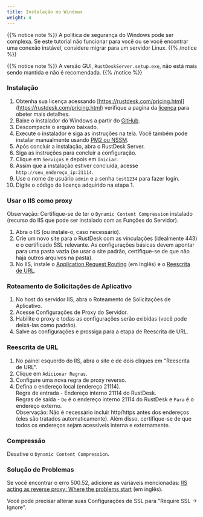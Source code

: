 ```yaml
---
title: Instalação no Windows
weight: 4
---
```


{{% notice note %}}
A política de segurança do Windows pode ser complexa. Se este tutorial não funcionar para você ou se você encontrar uma conexão instável, considere migrar para um servidor Linux.
{{% /notice %}}

{{% notice note %}}
A versão GUI, `RustDeskServer.setup.exe`, não está mais sendo mantida e não é recomendada.
{{% /notice %}}

### Instalação

1. Obtenha sua licença acessando [https://rustdesk.com/pricing.html](https://rustdesk.com/pricing.html) verifique a pagina da [licença](https://rustdesk.com/docs/pt/self-host/rustdesk-server-pro/license/) para obeter mais detalhes.
2. Baixe o instalador do Windows a partir do [GitHub](https://github.com/rustdesk/rustdesk-server-pro/releases/latest).
3. Descompacte o arquivo baixado.
4. Execute o instalador e siga as instruções na tela. Você também pode instalar manualmente usando [PM2 ou NSSM](https://rustdesk.com/docs/pt/self-host/rustdesk-server-oss/windows/).
5. Após concluir a instalação, abra o RustDesk Server.
6. Siga as instruções para concluir a configuração.
7. Clique em `Serviços` e depois em `Iniciar`.
8. Assim que a instalação estiver concluída, acesse `http://seu_endereço_ip:21114`.
9. Use o nome de usuário `admin` e a senha `test1234` para fazer login.
10. Digite o código de licença adquirido na etapa 1.

### Usar o IIS como proxy

Observação: Certifique-se de ter o `Dynamic Content Compression` instalado (recurso do IIS que pode ser instalado com as Funções do Servidor).
1. Abra o IIS (ou instale-o, caso necessário).
2. Crie um novo site para o RustDesk com as vinculações (idealmente 443) e o certificado SSL relevante. As configurações básicas devem apontar para uma pasta vazia (se usar o site padrão, certifique-se de que não haja outros arquivos na pasta).
3. No IIS, instale o [Application Request Routing](https://www.iis.net/downloads/microsoft/application-request-routing) (em Inglês) e o [Reescrita de URL](https://learn.microsoft.com/pt-br/iis/extensions/url-rewrite-module/using-the-url-rewrite-module).

### Roteamento de Solicitações de Aplicativo

1. No host do servidor IIS, abra o Roteamento de Solicitações de Aplicativo.
2. Acesse Configurações de Proxy do Servidor.
3. Habilite o proxy e todas as configurações serão exibidas (você pode deixá-las como padrão).
4. Salve as configurações e prossiga para a etapa de Reescrita de URL.

### Reescrita de URL

1. No painel esquerdo do IIS, abra o site e de dois cliques em "Reescrita de URL".
2. Clique em `Adicionar Regras`.
3. Configure uma nova regra de proxy reverso.
4. Defina o endereço local (endereço 21114). \
Regra de entrada - Endereço interno 21114 do RustDesk. \
Regras de saída - `De` é o endereço interno 21114 do RustDesk e `Para` é o endereço externo. \
Observação: Não é necessário incluir http/https antes dos endereços (eles são tratados automaticamente). Além disso, certifique-se de que todos os endereços sejam acessíveis interna e externamente.

### Compressão

Desative o `Dynamic Content Compression`.

### Solução de Problemas

Se você encontrar o erro 500.52, adicione as variáveis mencionadas: [IIS acting as reverse proxy: Where the problems start](https://techcommunity.microsoft.com/t5/iis-support-blog/iis-acting-as-reverse-proxy-where-the-problems-start/ba-p/846259) (em inglês).

Você pode precisar alterar suas Configurações de SSL para "Require SSL → Ignore".
